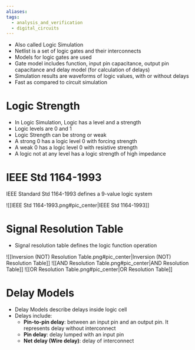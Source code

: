 ```yaml
---
aliases: 
tags:
  - analysis_and_verification
  - digital_circuits
---
```


- Also called Logic Simulation
- Netlist is a set of logic gates and their interconnects
- Models for logic gates are used
- Gate model includes function, input pin capacitance, output pin capacitance and delay model (for calculation of delays)
- Simulation results are waveforms of logic values, with or without delays
- Fast as compared to circuit simulation

# Logic Strength

- In Logic Simulation, Logic has a level and a strength
- Logic levels are 0 and 1
- Logic Strength can be strong or weak
- A strong 0 has a logic level 0 with forcing strength
- A weak 0 has a logic level 0 with resistive strength
- A logic not at any level has a logic strength of high impedance

# IEEE Std 1164-1993

IEEE Standard Std 1164-1993 defines a 9-value logic system

![[IEEE Std 1164-1993.png#pic_center|IEEE Std 1164-1993]]

# Signal Resolution Table

- Signal resolution table defines the logic function operation

![[Inversion (NOT) Resolution Table.png#pic_center|Inversion (NOT) Resolution Table]]
![[AND Resolution Table.png#pic_center|AND Resolution Table]]
![[OR Resolution Table.png#pic_center|OR Resolution Table]]

# Delay Models

- Delay Models describe delays inside logic cell
- Delays include:
	- **Pin-to-pin delay**: between an input pin and an output pin. It represents delay without interconnect
	- **Pin delay**: delay lumped with an input pin
	- **Net delay (Wire delay)**: delay of interconnect
